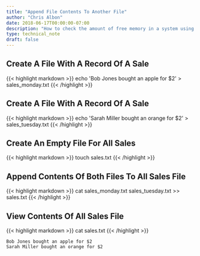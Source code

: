 ```yaml
---
title: "Append File Contents To Another File"
author: "Chris Albon"
date: 2018-06-17T00:00:00-07:00
description: "How to check the amount of free memory in a system using the Linux command line."
type: technical_note
draft: false
---
```


## Create A File With A Record Of A Sale

{{< highlight markdown >}}
echo 'Bob Jones bought an apple for $2' > sales_monday.txt
{{< /highlight >}}

## Create A File With A Record Of A Sale

{{< highlight markdown >}}
echo 'Sarah Miller bought an orange for $2' > sales_tuesday.txt
{{< /highlight >}}

## Create An Empty File For All Sales

{{< highlight markdown >}}
touch sales.txt
{{< /highlight >}}

## Append Contents Of Both Files To All Sales File

{{< highlight markdown >}}
cat sales_monday.txt sales_tuesday.txt >> sales.txt
{{< /highlight >}}

## View Contents Of All Sales File

{{< highlight markdown >}}
cat sales.txt
{{< /highlight >}}
```
Bob Jones bought an apple for $2
Sarah Miller bought an orange for $2
```